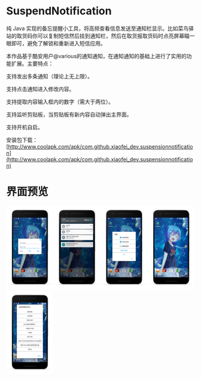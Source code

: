 # SuspendNotification

纯 Java 实现的备忘提醒小工具，将高频查看信息发送至通知栏显示。比如菜鸟驿站的取货码你可以复制短信然后挂到通知栏，然后在取货报取货码时点亮屏幕瞄一眼即可，避免了解锁和重新进入短信应用。

本作品基于酷安用户@various的通知通知，在通知通知的基础上进行了实用的功能扩展。主要特点：

支持发出多条通知（理论上无上限）。

支持点击通知进入修改内容。

支持提取内容输入框内的数字（需大于两位）。

支持监听剪贴板，当剪贴板有新内容自动弹出主界面。

支持开机自启。

安装包下载：[http://www.coolapk.com/apk/com.github.xiaofei_dev.suspensionnotification](http://www.coolapk.com/apk/com.github.xiaofei_dev.suspensionnotification)

# 界面预览

<img src="https://github.com/xiaofei-dev/SuspendNotification/blob/master/art/enframe_2017-05-16-07-12-21.png" width="25%" height="25%"><img src="https://github.com/xiaofei-dev/SuspendNotification/blob/master/art/enframe_2017-05-16-07-12-30.png" width="25%" height="25%"><img src="https://github.com/xiaofei-dev/SuspendNotification/blob/master/art/enframe_2017-05-16-07-12-43.png" width="25%" height="25%"><img src="https://github.com/xiaofei-dev/SuspendNotification/blob/master/art/enframe_2017-05-13-19-49-19.png" width="25%" height="25%"><img src="https://github.com/xiaofei-dev/SuspendNotification/blob/master/art/enframe_2017-05-16-07-12-51.png" width="25%" height="25%">

